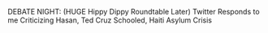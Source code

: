 DEBATE NIGHT: (HUGE Hippy Dippy Roundtable Later) Twitter Responds to me Criticizing Hasan, Ted Cruz Schooled, Haiti Asylum Crisis
